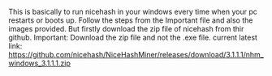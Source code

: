 This is basically to run nicehash in your windows every time when your pc restarts or boots up.
Follow the steps from the Important file and also the images provided.
But firstly download the zip file of nicehash from thir github.
Important: Download the zip file and not the .exe file.
current latest link: https://github.com/nicehash/NiceHashMiner/releases/download/3.1.1.1/nhm_windows_3.1.1.1.zip
